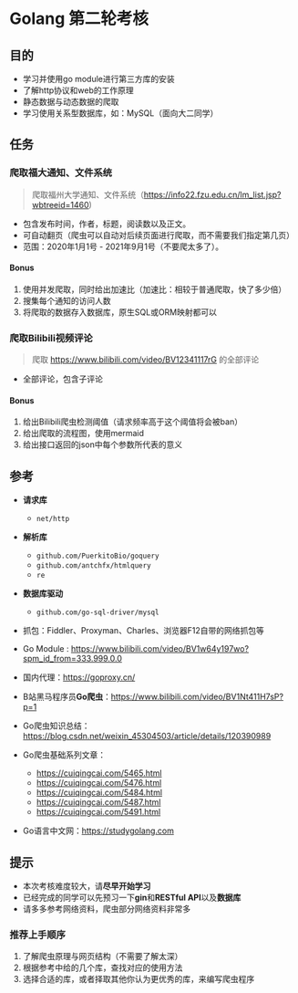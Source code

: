 # Golang 第二轮考核

## 目的

- 学习并使⽤go module进⾏第三⽅库的安装
- 了解http协议和web的⼯作原理
- 静态数据与动态数据的爬取
- 学习使⽤关系型数据库，如：MySQL（面向大二同学）

## 任务

### 爬取福大通知、文件系统

> 爬取福州大学通知、文件系统（https://info22.fzu.edu.cn/lm_list.jsp?wbtreeid=1460)

- 包含发布时间，作者，标题，阅读数以及正文。
- 可自动翻页（爬虫可以自动对后续页面进行爬取，而不需要我们指定第几页）
- 范围：2020年1月1号 - 2021年9月1号（不要爬太多了）。

#### Bonus

1. 使用并发爬取，同时给出加速比（加速比：相较于普通爬取，快了多少倍）
2. 搜集每个通知的访问人数
3. 将爬取的数据存入数据库，原生SQL或ORM映射都可以

### 爬取Bilibili视频评论

> 爬取  https://www.bilibili.com/video/BV12341117rG 的全部评论

- 全部评论，包含子评论

#### Bonus

1. 给出Bilibili爬虫检测阈值（请求频率高于这个阈值将会被ban）
2. 给出爬取的流程图，使用mermaid
3. 给出接口返回的json中每个参数所代表的意义

## 参考

- **请求库**
  - `net/http`
- **解析库**
  - `github.com/PuerkitoBio/goquery`
  - `github.com/antchfx/htmlquery`
  - `re`
- **数据库驱动**
  - `github.com/go-sql-driver/mysql`

- 抓包：Fiddler、Proxyman、Charles、浏览器F12自带的网络抓包等
- Go Module : https://www.bilibili.com/video/BV1w64y197wo?spm_id_from=333.999.0.0
- 国内代理：https://goproxy.cn/
- B站黑马程序员**Go爬虫**：https://www.bilibili.com/video/BV1Nt411H7sP?p=1
- Go爬虫知识总结：https://blog.csdn.net/weixin_45304503/article/details/120390989
- Go爬虫基础系列文章：
    - https://cuiqingcai.com/5465.html
    - https://cuiqingcai.com/5476.html
    - https://cuiqingcai.com/5484.html
    - https://cuiqingcai.com/5487.html
    - https://cuiqingcai.com/5491.html
- Go语⾔中⽂⽹：https://studygolang.com

## 提示

- 本次考核难度较大，请**尽早开始学习**
- 已经完成的同学可以先预习⼀下**gin**和**RESTful API**以及**数据库**
- 请多多参考网络资料，爬虫部分网络资料非常多

### 推荐上手顺序

1. 了解爬虫原理与网页结构（不需要了解太深）
2. 根据参考中给的几个库，查找对应的使用方法
3. 选择合适的库，或者择取其他你认为更优秀的库，来编写爬虫程序

